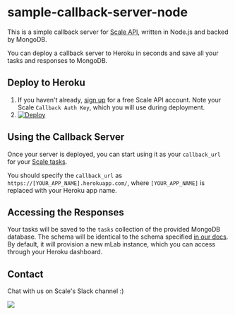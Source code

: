 # sample-callback-server-node
This is a simple callback server for [Scale API](https://scaleapi.com), written in Node.js and backed by MongoDB.

You can deploy a callback server to Heroku in seconds and save all your tasks and responses to MongoDB.
## Deploy to Heroku
1. If you haven't already, [sign up](https://dashboard.scaleapi.com/signup) for a free Scale API account. Note your Scale `Callback Auth Key`, which you will use during deployment.
2. [![Deploy](https://www.herokucdn.com/deploy/button.svg)](https://heroku.com/deploy)

## Using the Callback Server

Once your server is deployed, you can start using it as your `callback_url` for your [Scale tasks](https://docs.scaleapi.com/#task-object). 

You should specify the `callback_url` as `https://[YOUR_APP_NAME].herokuapp.com/`, where `[YOUR_APP_NAME]` is replaced with your Heroku app name.

## Accessing the Responses

Your tasks will be saved to the `tasks` collection of the provided MongoDB database. The schema will be identical to the schema specified [in our docs](https://docs.scaleapi.com/#task-object). By default, it will provision a new mLab instance, which you can access through your Heroku dashboard.

## Contact

Chat with us on Scale's Slack channel :)

[<img src="https://chat.scaleapi.com/badge.svg">](https://chat.scaleapi.com)
